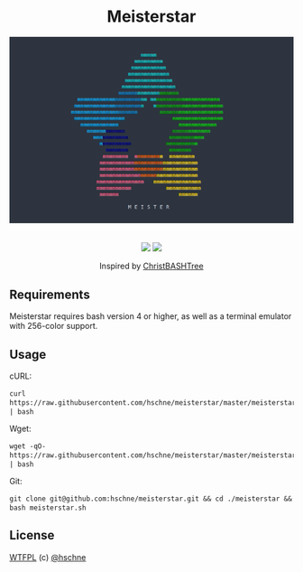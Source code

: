 <h1 align="center">Meisterstar</h1>

<div align="center"><img src="meisterstar.gif"/></div>
<br>
<p align="center">
<a href="https://forthebadge.com"><img src="https://forthebadge.com/images/badges/built-with-love.svg"></a>
<a href="https://forthebadge.com"><img src="https://forthebadge.com/images/badges/makes-people-smile.svg"></a>
</p>


<p align="center">Inspired by <a href="https://github.com/sergiolepore/ChristBASHTree">ChristBASHTree</a></p>

## Requirements 

Meisterstar requires bash version 4 or higher, as well as a terminal emulator with 256-color support.  

## Usage

cURL:
```
curl https://raw.githubusercontent.com/hschne/meisterstar/master/meisterstar.sh | bash
```
Wget:
```
wget -qO- https://raw.githubusercontent.com/hschne/meisterstar/master/meisterstar.sh | bash
```
Git:
```
git clone git@github.com:hschne/meisterstar.git && cd ./meisterstar && bash meisterstar.sh
```

## License

[WTFPL](LICENSE) (c) [@hschne](https://github.com/hschne)
